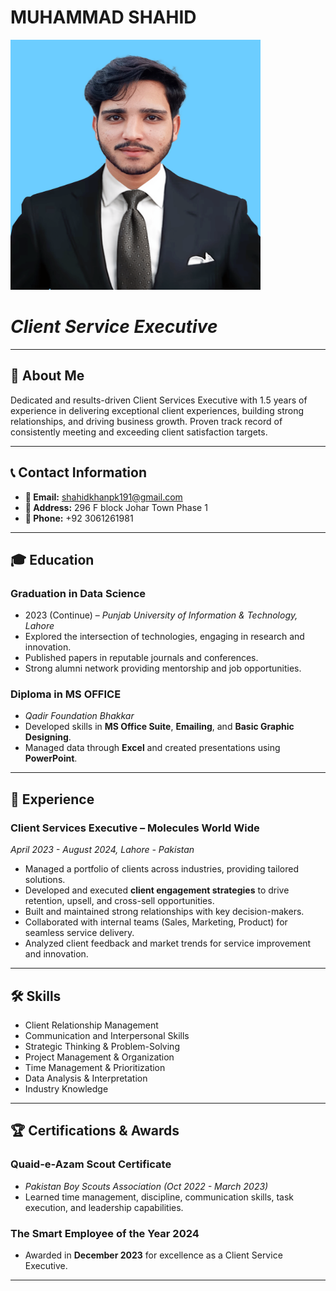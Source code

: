 # **MUHAMMAD SHAHID**  
  <img src="https://github.com/BSDSF23M035/Markdown-CV/blob/main/Shahid.png?raw=true" alt="Profile Picture" width="400" height="400">
  
# *Client Service Executive* 
---

## **📌 About Me**  
Dedicated and results-driven Client Services Executive with 1.5 years of experience in delivering exceptional client experiences, building strong relationships, and driving business growth. Proven track record of consistently meeting and exceeding client satisfaction targets.

---

## **📞 Contact Information**  
- **📧 Email:** shahidkhanpk191@gmail.com  
- **📍 Address:** 296 F block Johar Town Phase 1  
- **📱 Phone:** +92 3061261981  

---

## **🎓 Education**  
### **Graduation in Data Science**  
- 2023 (Continue) – *Punjab University of Information & Technology, Lahore*  
- Explored the intersection of technologies, engaging in research and innovation.  
- Published papers in reputable journals and conferences.  
- Strong alumni network providing mentorship and job opportunities.  

### **Diploma in MS OFFICE**  
- *Qadir Foundation Bhakkar*  
- Developed skills in **MS Office Suite**, **Emailing**, and **Basic Graphic Designing**.  
- Managed data through **Excel** and created presentations using **PowerPoint**.  

---

## **💼 Experience**  
### **Client Services Executive – Molecules World Wide**  
*April 2023 - August 2024, Lahore - Pakistan*  
- Managed a portfolio of clients across industries, providing tailored solutions.  
- Developed and executed **client engagement strategies** to drive retention, upsell, and cross-sell opportunities.  
- Built and maintained strong relationships with key decision-makers.  
- Collaborated with internal teams (Sales, Marketing, Product) for seamless service delivery.  
- Analyzed client feedback and market trends for service improvement and innovation.  

---

## **🛠 Skills**  
- Client Relationship Management  
- Communication and Interpersonal Skills  
- Strategic Thinking & Problem-Solving  
- Project Management & Organization  
- Time Management & Prioritization  
- Data Analysis & Interpretation  
- Industry Knowledge  

---


## **🏆 Certifications & Awards**  
### **Quaid-e-Azam Scout Certificate**  
- *Pakistan Boy Scouts Association (Oct 2022 - March 2023)*  
- Learned time management, discipline, communication skills, task execution, and leadership capabilities.  

### **The Smart Employee of the Year 2024**  
- Awarded in **December 2023** for excellence as a Client Service Executive.  

---
